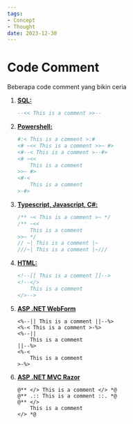 ```yaml
---
tags:
- Concept
- Thought
date: 2023-12-30
---
```


# Code Comment

Beberapa code comment yang bikin ceria

1. **<ins>SQL:</ins>**
    ```sql
    --<< This is a comment >>--
    ```

2. **<ins>Powershell:</ins>**
    ```powershell
    #:< This is a comment >:#
    <# ~<< This is a comment >>~ #>
    <#--< This is a comment >--#>
    <# ~<<
        This is a comment
    >>~ #>
    <#-<
        This is a comment
    >-#>
    ```

3. **<ins>Typescript, Javascript, C#:</ins>**
    ```javascript
    /** ~< This is a comment >~ */
    /** ~<<
        This is a comment
    >>~ */
    // ~| This is a comment |~
    ///~| This is a comment |~///
    ```

4. **<ins>HTML:</ins>**
    ```html
    <!--[[ This is a comment ]]-->
    <!--</>
        This is a comment
    </>-->
    ```

5. **<ins>ASP .NET WebForm</ins>**
    ```
    <%--|| This is a comment ||--%>
    <%-< This is a comment >-%>
    <%--||
        This is a comment
    ||--%>
    <%-<
        This is a comment
    >-%>
    ```

6. **<ins>ASP .NET MVC Razor</ins>**
    ```razor
    @** </> This is a comment </> *@
    @** .:: This is a comment ::. *@
    @** </>
        This is a comment
    </> *@
    ```